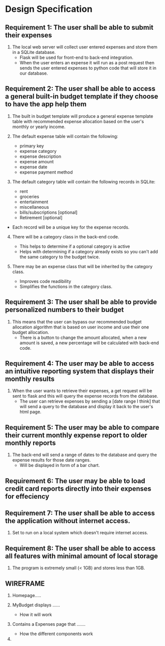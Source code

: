 # Design Specification

## Requirement 1: The user shall be able to submit their expenses
1. The local web server will collect user entered expenses and store them in a SQLite database.
    - Flask will be used for front-end to back-end integration.
    - When the user enters an expense it will run as a post request then sends the user entered expenses to python code that will store it in our database.

## Requirement 2: The user shall be able to access a general built-in budget template if they choose to have the app help them
1. The built in budget template will produce a general expense template table with recommended expense allocation based on the user's monthly or yearly income.

2. The default expense table will contain the following:
    - primary key
    - expense category
    - expense description
    - expense amount
    - expense date
    - expense payment method

3. The default category table will contain the following records in SQLite:
   
    - rent
    - groceries
    - entertainment
    - miscellaneous
    - bills/subscriptions [optional]
    - Retirement [optional]

- Each record will be a unique key for the expense records.

4. There will be a category class in the back-end code.
    - This helps to determine if a optional category is active
    - Helps with determining if a category already exists so you can't add the same category to the budget twice.

5. There may be an expense class that will be inherited by the category class.
    - Improves code readibility
    - Simplifies the functions in the category class.

## Requirement 3: The user shall be able to provide personalized numbers to their budget
1. This means that the user can bypass our recommended budget allocation algorithm that is based on user income and use their one budget allocation.
    - There is a button to change the amount allocated, when a new amount is saved, a new percentage will be calculated with back-end code.

## Requirement 4: The user may be able to access an intuitive reporting system that displays their monthly results
1. When the user wants to retrieve their expenses, a get request will be sent to flask and this will query the expense records from the database.
    - The user can retrieve expenses by sending a [date range I think] that will send a query to the database and display it back to the user's html page.

## Requirement 5: The user may be able to compare their current monthly expense report to older monthly reports
1. The back-end will send a range of dates to the database and query the expense results for those date ranges.
    - Will be displayed in form of a bar chart.

## Requirement 6: The user may be able to load credit card reports directly into their expenses for effeciency

## Requirement 7: The user shall be able to access the application without internet access.
1. Set to run on a local system which doesn't require internet access.

## Requirement 8: The user shall be able to access all features with minimal amount of local storage
1. The program is extremely small (< 1GB) and stores less than 1GB.



## WIREFRAME
1. Homepage.....

2. MyBudget displays ......
    - How it will work

3. Contains a Expenses page that .......
    - How the different components work

4. 

